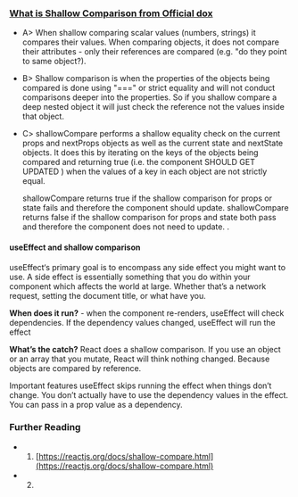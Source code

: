 ### [What is Shallow Comparison from Official dox](https://reactjs.org/docs/shallow-compare.html)

- A> When shallow comparing scalar values (numbers, strings) it compares their values. When comparing objects, it does not compare their attributes - only their references are compared (e.g. "do they point to same object?).

- B> Shallow comparison is when the properties of the objects being compared is done using "===" or strict equality and will not conduct comparisons deeper into the properties. So if you shallow compare a deep nested object it will just check the reference not the values inside that object.

- C> shallowCompare performs a shallow equality check on the current props and nextProps objects as well as the current state and nextState objects.
  It does this by iterating on the keys of the objects being compared and returning true (i.e. the component SHOULD GET UPDATED ) when the values of a key in each object are not strictly equal.

  shallowCompare returns true if the shallow comparison for props or state fails and therefore the component should update.
  shallowCompare returns false if the shallow comparison for props and state both pass and therefore the component does not need to update.
  .

#### useEffect and shallow comparison

useEffect‘s primary goal is to encompass any side effect you might want to use. A side effect is essentially something that you do within your component which affects the world at large. Whether that’s a network request, setting the document title, or what have you.

**When does it run?** - when the component re-renders, useEffect will check dependencies. If the dependency values changed, useEffect will run the effect

**What’s the catch?** React does a shallow comparison. If you use an object or an array that you mutate, React will think nothing changed. Because objects are compared by reference.

Important features useEffect skips running the effect when things don’t change. You don’t actually have to use the dependency values in the effect. You can pass in a prop value as a dependency.

### Further Reading

- 1. [https://reactjs.org/docs/shallow-compare.html](https://reactjs.org/docs/shallow-compare.html)
- 2.
